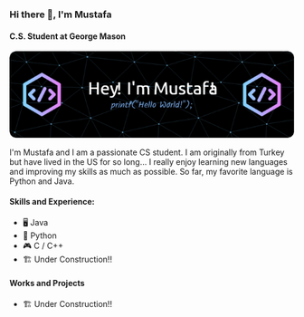 ### Hi there 👋, I'm Mustafa
#### C.S. Student at George Mason
![C.S. Student at George Mason](https://github.com/MustafaIK44/MustafaIK44/blob/main/github-header-image.png)

I'm Mustafa and I am a passionate CS student. I am originally from Turkey but have lived in the US for so long... I really enjoy learning new languages and improving my skills as much as possible. So far, my favorite language is Python and Java. 

#### Skills and Experience:
* 🖥️ Java
* 🐍 Python
* 🎮 C / C++
* 🏗️ Under Construction!!

#### Works and Projects
* 🏗️ Under Construction!!
